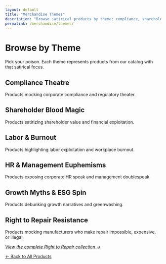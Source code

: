 ```yaml
---
layout: default
title: "Merchandise Themes"
description: "Browse satirical products by theme: compliance, shareholder value, labor, HR euphemisms, growth myths."
permalink: /merchandise/themes/
---
```


# Browse by Theme

Pick your poison. Each theme represents products from our catalog with that satirical focus.

## Compliance Theatre
Products mocking corporate compliance and regulatory theater.

## Shareholder Blood Magic  
Products satirizing shareholder value and financial exploitation.

## Labor & Burnout
Products highlighting labor exploitation and workplace burnout.

## HR & Management Euphemisms
Products exposing corporate HR speak and management doublespeak.

## Growth Myths & ESG Spin
Products debunking growth narratives and greenwashing.

## Right to Repair Resistance  
Products mocking manufacturers who make repair impossible, expensive, or illegal.

*[View the complete Right to Repair collection →](/merchandise/right-to-repair/)*

<p><a href="/merchandise/" class="early-nav-link">← Back to All Products</a></p>
